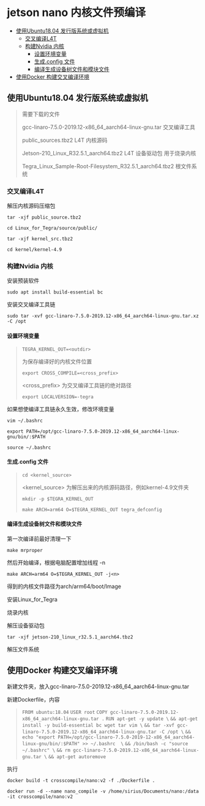 # jetson nano 内核文件预编译<!-- omit in toc -->

- [使用Ubuntu18.04 发行版系统或虚拟机](#使用ubuntu1804-发行版系统或虚拟机)
  - [交叉编译L4T](#交叉编译l4t)
  - [构建Nvidia 内核](#构建nvidia-内核)
    - [设置环境变量](#设置环境变量)
    - [生成.config 文件](#生成config-文件)
    - [编译生成设备树文件和模块文件](#编译生成设备树文件和模块文件)
- [使用Docker 构建交叉编译环境](#使用docker-构建交叉编译环境)
## 使用Ubuntu18.04 发行版系统或虚拟机
>   需要下载的文件
>
>   gcc-linaro-7.5.0-2019.12-x86_64_aarch64-linux-gnu.tar  交叉编译工具
>
>   public_sources.tbz2	L4T 内核源码
>
>   Jetson-210_Linux_R32.5.1_aarch64.tbz2  L4T 设备驱动包 用于烧录内核
>
>   Tegra_Linux_Sample-Root-Filesystem_R32.5.1_aarch64.tbz2 根文件系统

### 交叉编译L4T

解压内核源码压缩包

`tar -xjf public_source.tbz2`

`cd Linux_for_Tegra/source/public/`

`tar -xjf kernel_src.tbz2`

`cd kernel/kernel-4.9`

### 构建Nvidia 内核

安装预装软件

`sudo apt install build-essential bc`

安装交叉编译工具链

`sudo tar -xvf gcc-linaro-7.5.0-2019.12-x86_64_aarch64-linux-gnu.tar.xz -C /opt`

#### 设置环境变量

>   `TEGRA_KERNEL_OUT=<outdir>` 
>
>   <outdir> 为保存编译好的内核文件位置
>
>   `export CROSS_COMPILE=<cross_prefix>`
>
>   <cross_prefix> 为交叉编译工具链的绝对路径
>
>   `export LOCALVERSION=-tegra`

如果想使编译工具链永久生效，修改环境变量

`vim ~/.bashrc`

`export PATH=/opt/gcc-linaro-7.5.0-2019.12-x86_64_aarch64-linux-gnu/bin/:$PATH`

`source ~/.bashrc`

#### 生成.config 文件

>   `cd <kernel_source>`
>
>   <kernel_source> 为解压出来的内核源码路径，例如kernel-4.9文件夹
>
>   `mkdir -p $TEGRA_KERNEL_OUT`
>
>   `make ARCH=arm64 O=$TEGRA_KERNEL_OUT tegra_defconfig`

#### 编译生成设备树文件和模块文件

第一次编译前最好清理一下

`make mrproper`

然后开始编译，根据电脑配置增加线程 -n

`make ARCH=arm64 O=$TEGRA_KERNEL_OUT -j<n>`

得到的内核文件路径为arch/arm64/boot/Image

安装Linux_for_Tegra

烧录内核

解压设备驱动包

`tar -xjf jetson-210_linux_r32.5.1_aarch64.tbz2`

解压文件系统

## 使用Docker 构建交叉编译环境

新建文件夹，放入gcc-linaro-7.5.0-2019.12-x86_64_aarch64-linux-gnu.tar

新建Dockerfile，内容

>   `FROM ubuntu:18.04`
>   `USER root`
>   `COPY gcc-linaro-7.5.0-2019.12-x86_64_aarch64-linux-gnu.tar .`
>   `RUN apt-get -y update \`
>   `&& apt-get install -y build-essential bc wget tar vim \`
>   `&& tar -xvf gcc-linaro-7.5.0-2019.12-x86_64_aarch64-linux-gnu.tar -C /opt \`
>   `&& echo "export PATH=/opt/gcc-linaro-7.5.0-2019-12-x86_64_aarch64-linux-gnu/bin/:$PATH" >> ~/.bashrc  \`
>   `&& /bin/bash -c "source ~/.bashrc" \`
>   `&& rm gcc-linaro-7.5.0-2019.12-x86_64_aarch64-linux-gnu.tar \`
>   `&& apt-get autoremove`

执行

`docker build -t crosscompile/nano:v2 -f ./Dockerfile .`

`docker run -d --name nano_compile -v /home/sirius/Documents/nano:/data -it crosscompile/nano:v2`



















